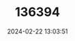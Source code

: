 ---
title: "136394"
category: "Batomys russatus"
draft: false
date: 2024-02-22 13:03:51
languages:
  English: ["Dinagat Hairy-tailed Rat", "Russet Batomys"]
  German: ["Dinagat-Haarschwanzratte"]
---